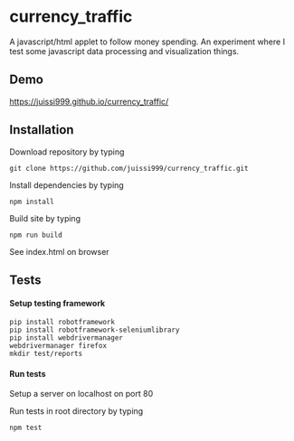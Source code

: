 # currency_traffic
A javascript/html applet to follow money spending.
An experiment where I test some javascript data processing and visualization things.

## Demo
https://juissi999.github.io/currency_traffic/

## Installation

Download repository by typing

    git clone https://github.com/juissi999/currency_traffic.git

Install dependencies by typing

    npm install

Build site by typing

    npm run build

See index.html on browser

## Tests

#### Setup testing framework

    pip install robotframework
    pip install robotframework-seleniumlibrary
    pip install webdrivermanager
    webdrivermanager firefox
    mkdir test/reports

#### Run tests

Setup a server on localhost on port 80

Run tests in root directory by typing

    npm test
